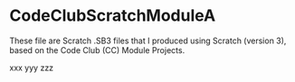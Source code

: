 # CodeClubScratchModuleA
These file are Scratch .SB3 files that I produced using Scratch (version 3),  based on the Code Club (CC) Module Projects.

xxx yyy zzz
